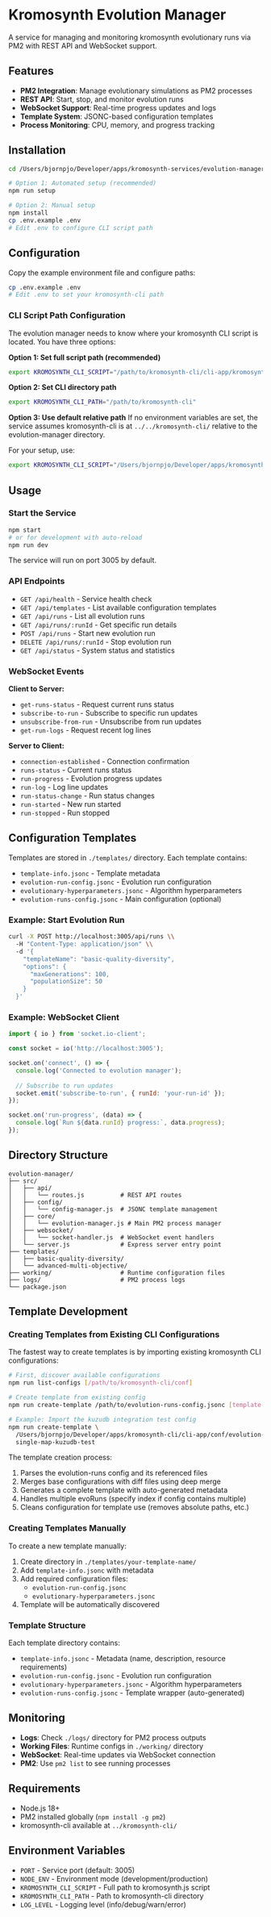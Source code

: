 # Kromosynth Evolution Manager

A service for managing and monitoring kromosynth evolutionary runs via PM2 with REST API and WebSocket support.

## Features

- **PM2 Integration**: Manage evolutionary simulations as PM2 processes
- **REST API**: Start, stop, and monitor evolution runs
- **WebSocket Support**: Real-time progress updates and logs
- **Template System**: JSONC-based configuration templates
- **Process Monitoring**: CPU, memory, and progress tracking

## Installation

```bash
cd /Users/bjornpjo/Developer/apps/kromosynth-services/evolution-manager

# Option 1: Automated setup (recommended)
npm run setup

# Option 2: Manual setup
npm install
cp .env.example .env
# Edit .env to configure CLI script path
```

## Configuration

Copy the example environment file and configure paths:

```bash
cp .env.example .env
# Edit .env to set your kromosynth-cli path
```

### CLI Script Path Configuration

The evolution manager needs to know where your kromosynth CLI script is located. You have three options:

**Option 1: Set full script path (recommended)**
```bash
export KROMOSYNTH_CLI_SCRIPT="/path/to/kromosynth-cli/cli-app/kromosynth.js"
```

**Option 2: Set CLI directory path**
```bash
export KROMOSYNTH_CLI_PATH="/path/to/kromosynth-cli"
```

**Option 3: Use default relative path**
If no environment variables are set, the service assumes kromosynth-cli is at `../../kromosynth-cli/` relative to the evolution-manager directory.

For your setup, use:
```bash
export KROMOSYNTH_CLI_SCRIPT="/Users/bjornpjo/Developer/apps/kromosynth-cli/cli-app/kromosynth.js"
```

## Usage

### Start the Service

```bash
npm start
# or for development with auto-reload
npm run dev
```

The service will run on port 3005 by default.

### API Endpoints

- `GET /api/health` - Service health check
- `GET /api/templates` - List available configuration templates  
- `GET /api/runs` - List all evolution runs
- `GET /api/runs/:runId` - Get specific run details
- `POST /api/runs` - Start new evolution run
- `DELETE /api/runs/:runId` - Stop evolution run
- `GET /api/status` - System status and statistics

### WebSocket Events

**Client to Server:**
- `get-runs-status` - Request current runs status
- `subscribe-to-run` - Subscribe to specific run updates
- `unsubscribe-from-run` - Unsubscribe from run updates  
- `get-run-logs` - Request recent log lines

**Server to Client:**
- `connection-established` - Connection confirmation
- `runs-status` - Current runs status
- `run-progress` - Evolution progress updates
- `run-log` - Log line updates
- `run-status-change` - Run status changes
- `run-started` - New run started
- `run-stopped` - Run stopped

## Configuration Templates

Templates are stored in `./templates/` directory. Each template contains:

- `template-info.jsonc` - Template metadata
- `evolution-run-config.jsonc` - Evolution run configuration  
- `evolutionary-hyperparameters.jsonc` - Algorithm hyperparameters
- `evolution-runs-config.jsonc` - Main configuration (optional)

### Example: Start Evolution Run

```bash
curl -X POST http://localhost:3005/api/runs \\
  -H "Content-Type: application/json" \\
  -d '{
    "templateName": "basic-quality-diversity",
    "options": {
      "maxGenerations": 100,
      "populationSize": 50
    }
  }'
```

### Example: WebSocket Client

```javascript
import { io } from 'socket.io-client';

const socket = io('http://localhost:3005');

socket.on('connect', () => {
  console.log('Connected to evolution manager');
  
  // Subscribe to run updates
  socket.emit('subscribe-to-run', { runId: 'your-run-id' });
});

socket.on('run-progress', (data) => {
  console.log(`Run ${data.runId} progress:`, data.progress);
});
```

## Directory Structure

```
evolution-manager/
├── src/
│   ├── api/
│   │   └── routes.js          # REST API routes
│   ├── config/
│   │   └── config-manager.js  # JSONC template management
│   ├── core/
│   │   └── evolution-manager.js # Main PM2 process manager
│   ├── websocket/
│   │   └── socket-handler.js  # WebSocket event handlers
│   └── server.js              # Express server entry point
├── templates/
│   ├── basic-quality-diversity/
│   └── advanced-multi-objective/
├── working/                   # Runtime configuration files
├── logs/                      # PM2 process logs
└── package.json
```

## Template Development

### Creating Templates from Existing CLI Configurations

The fastest way to create templates is by importing existing kromosynth CLI configurations:

```bash
# First, discover available configurations
npm run list-configs [/path/to/kromosynth-cli/conf]

# Create template from existing config
npm run create-template /path/to/evolution-runs-config.jsonc [template-name] [evo-run-index]

# Example: Import the kuzudb integration test config
npm run create-template \
  /Users/bjornpjo/Developer/apps/kromosynth-cli/cli-app/conf/evolution-runs_single-map_kuzudb-integration-test.jsonc \
  single-map-kuzudb-test
```

The template creation process:
1. Parses the evolution-runs config and its referenced files
2. Merges base configurations with diff files using deep merge
3. Generates a complete template with auto-generated metadata
4. Handles multiple evoRuns (specify index if config contains multiple)
5. Cleans configuration for template use (removes absolute paths, etc.)

### Creating Templates Manually

To create a new template manually:

1. Create directory in `./templates/your-template-name/`
2. Add `template-info.jsonc` with metadata
3. Add required configuration files:
   - `evolution-run-config.jsonc`
   - `evolutionary-hyperparameters.jsonc`
4. Template will be automatically discovered

### Template Structure

Each template directory contains:
- `template-info.jsonc` - Metadata (name, description, resource requirements)
- `evolution-run-config.jsonc` - Evolution run configuration
- `evolutionary-hyperparameters.jsonc` - Algorithm hyperparameters
- `evolution-runs-config.jsonc` - Template wrapper (auto-generated)

## Monitoring

- **Logs**: Check `./logs/` directory for PM2 process outputs
- **Working Files**: Runtime configs in `./working/` directory
- **WebSocket**: Real-time updates via WebSocket connection
- **PM2**: Use `pm2 list` to see running processes

## Requirements

- Node.js 18+
- PM2 installed globally (`npm install -g pm2`)
- kromosynth-cli available at `../kromosynth-cli/`

## Environment Variables

- `PORT` - Service port (default: 3005)
- `NODE_ENV` - Environment mode (development/production)
- `KROMOSYNTH_CLI_SCRIPT` - Full path to kromosynth.js script
- `KROMOSYNTH_CLI_PATH` - Path to kromosynth-cli directory
- `LOG_LEVEL` - Logging level (info/debug/warn/error)
